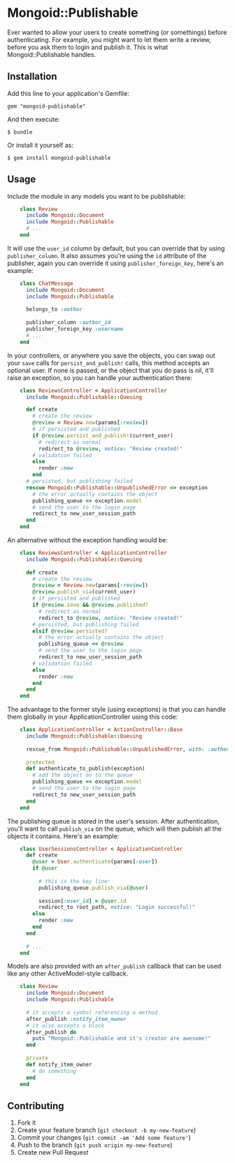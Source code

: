 # Mongoid::Publishable

Ever wanted to allow your users to create something (or somethings) before authenticating. For example, you might want to let them write a review, before you ask them to login and publish it. This is what Mongoid::Publishable handles.

## Installation

Add this line to your application's Gemfile:

    gem "mongoid-publishable"

And then execute:

    $ bundle

Or install it yourself as:

    $ gem install mongoid-publishable

## Usage

Include the module in any models you want to be publishable:

```ruby
    class Review
      include Mongoid::Document
      include Mongoid::Publishable
      # ...
    end
```

It will use the `user_id` column by default, but you can override that by using `publisher_column`. It also assumes you're using the `id` attribute of the publisher, again you can override it using `publisher_foreign_key`, here's an example:

```ruby
    class ChatMessage
      include Mongoid::Document
      include Mongoid::Publishable
      
      belongs_to :author
     
      publisher_column :author_id
      publisher_foreign_key :username
      # ...
    end
```

In your controllers, or anywhere you save the objects, you can swap out your `save` calls for `persist_and_publish!` calls, this method accepts an optional user. If none is passed, or the object that you do pass is nil, it'll raise an exception, so you can handle your authentication there:

```ruby
    class ReviewsController < ApplicationController
      include Mongoid::Publishable::Queuing

      def create
        # create the review
        @review = Review.new(params[:review])
        # if persisted and published
        if @review.persist_and_publish!(current_user)
          # redirect as normal
          redirect_to @review, notice: "Review created!"
        # validation failed
        else
          render :new
        end
      # persisted, but publishing failed
      rescue Mongoid::Publishable::UnpublishedError => exception
        # the error actually contains the object
        publishing_queue << exception.model
        # send the user to the login page
        redirect_to new_user_session_path
      end
    end
```

An alternative without the exception handling would be:

```ruby
    class ReviewsController < ApplicationController
      include Mongoid::Publishable::Queuing
    
      def create
        # create the review
        @review = Review.new(params[:review])
        @review.publish_via(current_user)
        # if persisted and published
        if @review.save && @review.published?
          # redirect as normal
          redirect_to @review, notice: "Review created!"
        # persisted, but publishing failed
        elsif @review.persisted?
          # the error actually contains the object
          publishing_queue << @review
          # send the user to the login page
          redirect_to new_user_session_path
        # validation failed
        else
          render :new
        end
      end
    end
```
   
The advantage to the former style (using exceptions) is that you can handle them globally in your ApplicationController using this code:

```ruby
    class ApplicationController < ActionController::Base
      include Mongoid::Publishable::Queuing
      
      rescue_from Mongoid::Publishable::UnpublishedError, with: :authenticate_to_publish
      
      protected
      def authenticate_to_publish(exception)
        # add the object on to the queue
        publishing_queue << exception.model
        # send the user to the login page
        redirect_to new_user_session_path
      end
    end
```

The publishing queue is stored in the user's session. After authentication, you'll want to call `publish_via` on the queue, which will then publish all the objects it contains. Here's an example:

```ruby
    class UserSessionsController < ApplicationController
      def create
        @user = User.authenticate(params[:user])
        if @user
          
          # this is the key line:
          publishing_queue.publish_via(@user)
          
          session[:user_id] = @user.id
          redirect_to root_path, notice: "Login successful!"
        else
          render :new
        end
      end
      
      # ...
    end
```

Models are also provided with an `after_publish` callback that can be used like any other ActiveModel-style callback.

```ruby
    class Review
      include Mongoid::Document
      include Mongoid::Publishable
      
      # it accepts a symbol referencing a method
      after_publish :notify_item_owner
      # it also accepts a block
      after_publish do
        puts "Mongoid::Publishable and it's creator are awesome!"
      end
      
      private
      def notify_item_owner
        # do something
      end
    end
```

## Contributing

1. Fork it
2. Create your feature branch (`git checkout -b my-new-feature`)
3. Commit your changes (`git commit -am 'Add some feature'`)
4. Push to the branch (`git push origin my-new-feature`)
5. Create new Pull Request
